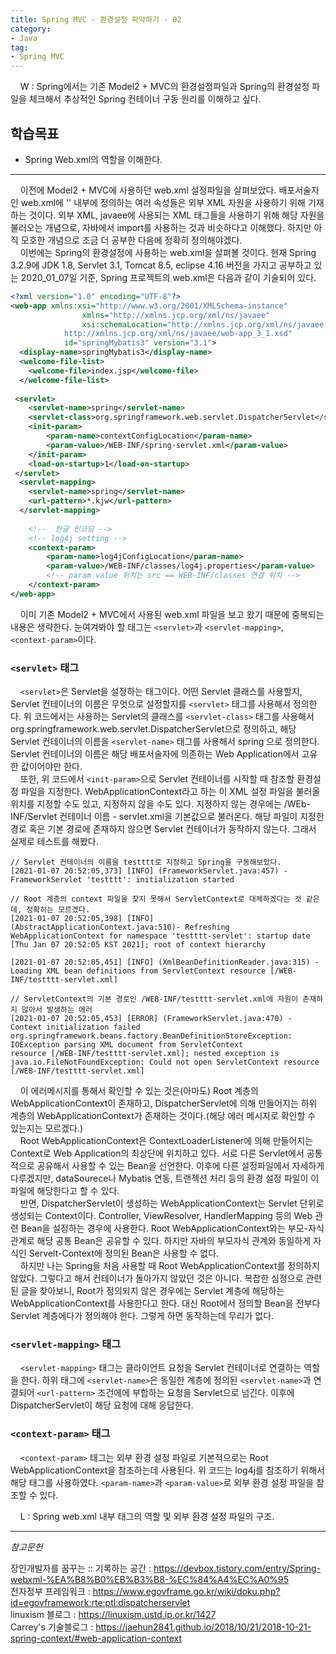 ```yaml
---
title: Spring MVC - 환경설정 파악하기 - 02
category:
- Java
tag:
- Spring MVC
---
```


&nbsp;&nbsp;&nbsp;&nbsp;W : Spring에서는 기존 Model2 + MVC의 환경설정파일과 Spring의 환경설정 파일을 체크해서 추상적인 Spring 컨테이너 구동 원리를 이해하고 싶다.

## 학습목표
- Spring Web.xml의 역할을 이해한다.
<hr/>

&nbsp;&nbsp;&nbsp;&nbsp;이전에 Model2 + MVC에 사용하던 web.xml 설정파일을 살펴보았다. 배포서술자인 web.xml에 '<web-app>' 내부에 정의하는 여러 속성들은 외부 XML 자원을 사용하기 위해 기재하는 것이다. 외부 XML, javaee에 사용되는 XML 태그들을 사용하기 위해 해당 자원을 불러오는 개념으로, 자바에서 import를 사용하는 것과 비슷하다고 이해했다. 하지만 아직 모호한 개념으로 조금 더 공부한 다음에 정확히 정의해야겠다.  
&nbsp;&nbsp;&nbsp;&nbsp;이번에는 Spring의 환경설정에 사용하는 web.xml을 살펴볼 것이다. 현재 Spring 3.2.9에 JDK 1.8, Servlet 3.1, Tomcat 8.5, eclipse 4.16 버전을 가지고 공부하고 있는 2020_01_07일 기준, Spring 프로젝트의 web.xml은 다음과 같이 기술되어 있다.  

```xml
<?xml version="1.0" encoding="UTF-8"?>
<web-app xmlns:xsi="http://www.w3.org/2001/XMLSchema-instance" 
                xmlns="http://xmlns.jcp.org/xml/ns/javaee" 
		        xsi:schemaLocation="http://xmlns.jcp.org/xml/ns/javaee 
			http://xmlns.jcp.org/xml/ns/javaee/web-app_3_1.xsd" 
			id="springMybatis3" version="3.1">
  <display-name>springMybatis3</display-name>
  <welcome-file-list>
    <welcome-file>index.jsp</welcome-file>
  </welcome-file-list>
  
 <servlet>
	<servlet-name>spring</servlet-name> 
	<servlet-class>org.springframework.web.servlet.DispatcherServlet</servlet-class>
	<init-param>
		<param-name>contextConfigLocation</param-name>	
		<param-value>/WEB-INF/spring-servlet.xml</param-value>
	</init-param>
	<load-on-startup>1</load-on-startup>
 </servlet> 
  <servlet-mapping>
 	<servlet-name>spring</servlet-name> 
 	<url-pattern>*.kjw</url-pattern>
  </servlet-mapping>
  
  	<!--  한글 인코딩 -->
 	<!-- log4j setting --> 
 	<context-param>
 		<param-name>log4jConfigLocation</param-name>	
 		<param-value>/WEB-INF/classes/log4j.properties</param-value>
 		<!-- param value 위치는 src == WEB-INF/classes 연결 위치 -->
 	</context-param> 
</web-app>
```

&nbsp;&nbsp;&nbsp;&nbsp;이미 기존 Model2 + MVC에서 사용된 web.xml 파일을 보고 왔기 때문에 중복되는 내용은 생략한다. 눈여겨봐야 할 태그는 `<servlet>`과 `<servlet-mapping>`, `<context-param>`이다.  

### `<servlet>` 태그
&nbsp;&nbsp;&nbsp;&nbsp;`<servlet>`은 Servlet을 설정하는 태그이다. 어떤 Servlet 클래스를 사용할지, Servlet 컨테이너의 이름은 무엇으로 설정할지를 `<servlet>` 태그를 사용해서 정의한다. 위 코드에서는 사용하는 Servlet의 클래스를 `<servlet-class>` 태그를 사용해서 org.springframework.web.servlet.DispatcherServlet으로 정의하고, 해당 Servlet 컨테이너의 이름을 `<servlet-name>` 태그를 사용해서 spring 으로 정의한다. Servlet 컨테이너의 이름은 해당 배포서술자에 의존하는 Web Application에서 고유한 값이어야만 한다.  
&nbsp;&nbsp;&nbsp;&nbsp;또한, 위 코드에서 `<init-param>`으로 Servlet 컨테이너를 시작할 때 참조할 환경설정 파일을 지정한다. WebApplicationContext라고 하는 이 XML 설정 파일을 불러올 위치를 지정할 수도 있고, 지정하지 않을 수도 있다. 지정하지 않는 경우에는 /WEb-INF/Servlet 컨테이너 이름 - servlet.xml을 기본값으로 불러온다. 해당 파일이 지정한 경로 혹은 기본 경로에 존재하지 않으면 Servlet 컨테이너가 동작하지 않는다. 그래서 실제로 테스트를 해봤다.

```
// Servlet 컨테이너의 이름을 testttt로 지정하고 Spring을 구동해보았다.
[2021-01-07 20:52:05,373] [INFO] (FrameworkServlet.java:457) - FrameworkServlet 'testttt': initialization started

// Root 계층의 context 파일을 찾지 못해서 ServletContext로 대체하겠다는 것 같은데, 정확히는 모르겠다.
[2021-01-07 20:52:05,398] [INFO] (AbstractApplicationContext.java:510)- Refreshing WebApplicationContext for namespace 'testttt-servlet': startup date [Thu Jan 07 20:52:05 KST 2021]; root of context hierarchy

[2021-01-07 20:52:05,451] [INFO] (XmlBeanDefinitionReader.java:315) - Loading XML bean definitions from ServletContext resource [/WEB-INF/testttt-servlet.xml]

// ServletContext의 기본 경로인 /WEB-INF/testttt-servlet.xml에 자원이 존재하지 않아서 발생하는 에러
[2021-01-07 20:52:05,453] [ERROR] (FrameworkServlet.java:470) - Context initialization failed
org.springframework.beans.factory.BeanDefinitionStoreException: IOException parsing XML document from ServletContext 
resource [/WEB-INF/testttt-servlet.xml]; nested exception is java.io.FileNotFoundException: Could not open ServletContext resource [/WEB-INF/testttt-servlet.xml]
```

&nbsp;&nbsp;&nbsp;&nbsp;이 에러메시지를 통해서 확인할 수 있는 것은(아마도) Root 계층의 WebApplicationContext이 존재하고, DispatcherServlet에 의해 만들어지는 하위 계층의 WebApplicationContext가 존재하는 것이다.(해당 에러 메시지로 확인할 수 있는지는 모르겠다.)  
&nbsp;&nbsp;&nbsp;&nbsp;Root WebApplicationContext은 ContextLoaderListener에 의해 만들어지는 Context로 Web Application의 최상단에 위치하고 있다. 서로 다른 Servlet에서 공통적으로 공유해서 사용할 수 있는 Bean을 선언한다. 이후에 다른 설정파일에서 자세하게 다루겠지만, dataSourece나 Mybatis 연동, 트랜젝션 처리 등의 환경 설정 파일이 이 파일에 해당한다고 할 수 있다.  
&nbsp;&nbsp;&nbsp;&nbsp;반면, DispatcherServlet이 생성하는 WebApplicationContext는 Servlet 단위로 생성되는 Context이다. Controller, ViewResolver, HandlerMapping 등의 Web 관련 Bean을 설정하는 경우에 사용한다. Root WebApplicationContext와는 부모-자식 관계로 해당 공통 Bean은 공유할 수 있다. 하지만 자바의 부모자식 관계와 동일하게 자식인 Servelt-Context에 정의된 Bean은 사용할 수 없다.  
&nbsp;&nbsp;&nbsp;&nbsp;하지만 나는 Spring을 처음 사용할 때 Root WebApplicationContext를 정의하지 않았다. 그렇다고 해서 컨테이너가 돌아가지 않았던 것은 아니다. 복잡한 심정으로 관련된 글을 찾아보니, Root가 정의되지 않은 경우에는 Servlet 계층에 해당하는 WebApplicationContext를 사용한다고 한다. 대신 Root에서 정의할 Bean을 전부다 Servlet 계층에다가 정의해야 한다. 그렇게 하면 동작하는데 무리가 없다.

### `<servlet-mapping>` 태그
&nbsp;&nbsp;&nbsp;&nbsp;`<servlet-mapping>` 태그는 클라이언트 요청을 Servlet 컨테이너로 연결하는 역할을 한다. 하위 태그에 `<servlet-name>`은 동일한 계층에 정의된 `<servlet-name>`과 연결되어 `<url-pattern>` 조건에에 부합하는 요청을 Servlet으로 넘긴다. 이후에 DispatcherServlet이 해당 요청에 대해 응답한다.

### `<context-param>` 태그
&nbsp;&nbsp;&nbsp;&nbsp;`<context-param>` 태그는 외부 환경 설정 파일로 기본적으로는 Root WebApplicationContext을 참조하는데 사용된다. 위 코드는 log4j를 참조하기 위해서 해당 태그를 사용하였다. `<param-name>`과 `<param-value>`로 외부 환경 설정 파일을 참조할 수 있다.

&nbsp;&nbsp;&nbsp;&nbsp;L : Spring web.xml 내부 태그의 역할 및 외부 환경 설정 파일의 구조.

<hr/>

_참고문헌_

 장인개발자를 꿈꾸는 :: 기록하는 공간 : <https://devbox.tistory.com/entry/Spring-webxml-%EA%B8%B0%EB%B3%B8-%EC%84%A4%EC%A0%95>  
전자정부 프레임워크 : <https://www.egovframe.go.kr/wiki/doku.php?id=egovframework:rte:ptl:dispatcherservlet>  
linuxism 블로그 : <https://linuxism.ustd.ip.or.kr/1427>  
Carrey's 기술블로그 : <https://jaehun2841.github.io/2018/10/21/2018-10-21-spring-context/#web-application-context>
